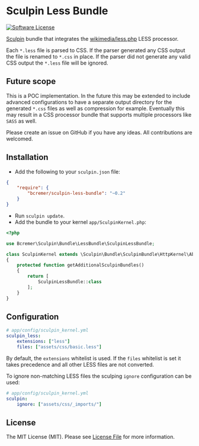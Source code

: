 # Sculpin Less Bundle

[![Software License](https://img.shields.io/badge/license-MIT-brightgreen.svg?style=flat-square)](LICENSE)

[Sculpin](http://sculpin.io) bundle that integrates the [wikimedia/less.php](https://github.com/wikimedia/less.php) LESS processor.

Each `*.less` file is parsed to CSS. 
If the parser generated any CSS output the file is renamed to `*.css` in place. 
If the parser did not generate any valid CSS output the `*.less` file will be ignored. 

## Future scope
This is a POC implementation.
In the future this may be extended to include advanced configurations to have a separate output directory for the generated `*.css` files as well as compression for example.
Eventually this may result in a CSS processor bundle that supports multiple processors like `SASS` as well.  

Please create an issue on GitHub if you have any ideas. All contributions are welcomed.


## Installation

* Add the following to your `sculpin.json` file:

```json
{
    "require": {
        "bcremer/sculpin-less-bundle": "~0.2"
    }
}
```

* Run `sculpin update`.
* Add the bundle to your kernel `app/SculpinKernel.php`:

```php
<?php

use Bcremer\Sculpin\Bundle\LessBundle\SculpinLessBundle;

class SculpinKernel extends \Sculpin\Bundle\SculpinBundle\HttpKernel\AbstractKernel
{
    protected function getAdditionalSculpinBundles()
    {
        return [
            SculpinLessBundle::class
        ];
    }
}
```

## Configuration

```yaml
# app/config/sculpin_kernel.yml
sculpin_less:
    extensions: ["less"]
    files: ["assets/css/basic.less"]
```

By default, the `extensions` whitelist is used.
If the `files` whitelist is set it takes precedence and all other LESS files are not converted.

To ignore non-matching LESS files the sculping `ignore` configuration can be used:

```yaml
# app/config/sculpin_kernel.yml
sculpin:
    ignore: ["assets/css/_imports/"]
```

## License

The MIT License (MIT). Please see [License File](LICENSE) for more information.
